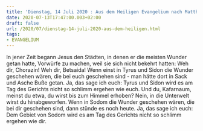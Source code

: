 ```yaml
---
title: 'Dienstag, 14 Juli 2020 : Aus dem Heiligen Evangelium nach Matthäus - Mt 11,20-24.'
date: 2020-07-13T17:47:00.003+02:00
draft: false
url: /2020/07/dienstag-14-juli-2020-aus-dem-heiligen.html
tags: 
- EVANGELIUM
---
```


In jener Zeit begann Jesus den Städten, in denen er die meisten Wunder getan hatte, Vorwürfe zu machen, weil sie sich nicht bekehrt hatten: Weh dir, Chorazin! Weh dir, Betsaida! Wenn einst in Tyrus und Sidon die Wunder geschehen wären, die bei euch geschehen sind - man hätte dort in Sack und Asche Buße getan. Ja, das sage ich euch: Tyrus und Sidon wird es am Tag des Gerichts nicht so schlimm ergehen wie euch. Und du, Kafarnaum, meinst du etwa, du wirst bis zum Himmel erhoben? Nein, in die Unterwelt wirst du hinabgeworfen. Wenn in Sodom die Wunder geschehen wären, die bei dir geschehen sind, dann stünde es noch heute. Ja, das sage ich euch: Dem Gebiet von Sodom wird es am Tag des Gerichts nicht so schlimm ergehen wie dir.